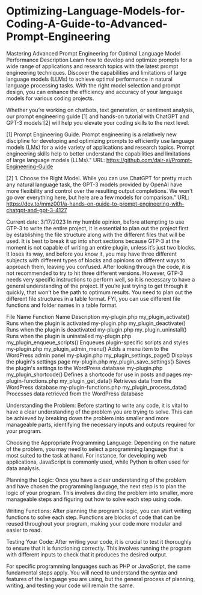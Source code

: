 # Optimizing-Language-Models-for-Coding-A-Guide-to-Advanced-Prompt-Engineering

Mastering Advanced Prompt Engineering for Optimal Language Model Performance
Description
Learn how to develop and optimize prompts for a wide range of applications and research topics with the latest prompt engineering techniques. Discover the capabilities and limitations of large language models (LLMs) to achieve optimal performance in natural language processing tasks. With the right model selection and prompt design, you can enhance the efficiency and accuracy of your language models for various coding projects.

Whether you’re working on chatbots, text generation, or sentiment analysis, our prompt engineering guide [1] and hands-on tutorial with ChatGPT and GPT-3 models [2] will help you elevate your coding skills to the next level.


[1] Prompt Engineering Guide. Prompt engineering is a relatively new discipline for developing and optimizing prompts to efficiently use language models (LMs) for a wide variety of applications and research topics. Prompt engineering skills help to better understand the capabilities and limitations of large language models (LLMs)."
URL: https://github.com/dair-ai/Prompt-Engineering-Guide

[2] 1. Choose the Right Model. While you can use ChatGPT for pretty much any natural language task, the GPT-3 models provided by OpenAI have more flexibility and control over the resulting output completions. We won't go over everything here, but here are a few models for comparison."
URL: https://dev.to/mmz001/a-hands-on-guide-to-prompt-engineering-with-chatgpt-and-gpt-3-4127


Current date: 3/17/2023
In my humble opinion, before attempting to use GTP-3 to write the entire project, it is essential to plan out the project first by establishing the file structure along with the different files that will be used. It is best to break it up into short sections because GTP-3 at the moment is not capable of writing an entire plugin, unless it’s just two blocks. It loses its way, and before you know it, you may have three different subjects with different types of blocks and opinions on different ways to approach them, leaving you confused. After looking through the code, it is not recommended to try to hit three different versions. However, GTP-3 needs very specific instructions to perform well, so it is necessary to have a general understanding of the project. If you’re just trying to get through it quickly, that won’t be the path to optimum results. You need to plan out the different file structures in a table format. FYI, you can use different file functions and folder names in a table format.


File Name       	      Function                   Name	Description
my-plugin.php   	      my_plugin_activate()	      Runs when the plugin is activated
my-plugin.php 	        my_plugin_deactivate()	    Runs when the plugin is deactivated
my-plugin.php	          my_plugin_uninstall()	      Runs when the plugin is uninstalled
my-plugin.php	          my_plugin_enqueue_scripts()	Enqueues plugin-specific scripts and styles
my-plugin.php	          my_plugin_admin_menu()	    Adds a menu item to the WordPress admin panel
my-plugin.php	          my_plugin_settings_page()	  Displays the plugin's settings page
my-plugin.php	          my_plugin_save_settings()	  Saves the plugin's settings to the WordPress database
my-plugin.php	          my_plugin_shortcode()	      Defines a shortcode for use in posts and pages
my-plugin-functions.php	my_plugin_get_data()	      Retrieves data from the WordPress database
my-plugin-functions.php	my_plugin_process_data()	  Processes data retrieved from the WordPress database


Understanding the Problem: Before starting to write any code, it is vital to have a clear understanding of the problem you are trying to solve. This can be achieved by breaking down the problem into smaller and more manageable parts, identifying the necessary inputs and outputs required for your program.

Choosing the Appropriate Programming Language: Depending on the nature of the problem, you may need to select a programming language that is most suited to the task at hand. For instance, for developing web applications, JavaScript is commonly used, while Python is often used for data analysis.

Planning the Logic: Once you have a clear understanding of the problem and have chosen the programming language, the next step is to plan the logic of your program. This involves dividing the problem into smaller, more manageable steps and figuring out how to solve each step using code.

Writing Functions: After planning the program's logic, you can start writing functions to solve each step. Functions are blocks of code that can be reused throughout your program, making your code more modular and easier to read.

Testing Your Code: After writing your code, it is crucial to test it thoroughly to ensure that it is functioning correctly. This involves running the program with different inputs to check that it produces the desired output.

For specific programming languages such as PHP or JavaScript, the same fundamental steps apply. You will need to understand the syntax and features of the language you are using, but the general process of planning, writing, and testing your code will remain the same.
